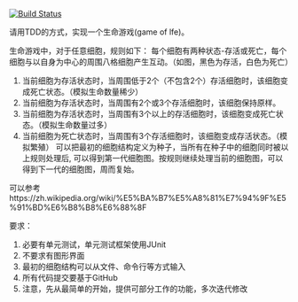 [![Build Status](https://travis-ci.org/ZacheryYoung/Game_of_Life.svg?branch=master)](https://travis-ci.org/ZacheryYoung/Game_of_Life)

请用TDD的方式，实现一个生命游戏(game of lfe)。

生命游戏中，对于任意细胞，规则如下：
每个细胞有两种状态-存活或死亡，每个细胞与以自身为中心的周围八格细胞产生互动。（如图，黑色为存活，白色为死亡）
1.   当前细胞为存活状态时，当周围低于2个（不包含2个）存活细胞时，该细胞变成死亡状态。（模拟生命数量稀少）
2.   当前细胞为存活状态时，当周围有2个或3个存活细胞时，该细胞保持原样。
3.   当前细胞为存活状态时，当周围有3个以上的存活细胞时，该细胞变成死亡状态。（模拟生命数量过多）
4.   当前细胞为死亡状态时，当周围有3个存活细胞时，该细胞变成存活状态。（模拟繁殖）
可以把最初的细胞结构定义为种子，当所有在种子中的细胞同时被以上规则处理后, 可以得到第一代细胞图。按规则继续处理当前的细胞图，可以得到下一代的细胞图，周而复始。

可以参考https://zh.wikipedia.org/wiki/%E5%BA%B7%E5%A8%81%E7%94%9F%E5%91%BD%E6%B8%B8%E6%88%8F

要求：
1.  必要有单元测试，单元测试框架使用JUnit
2.  不要求有图形界面
3.  最初的细胞结构可以从文件、命令行等方式输入
4.  所有代码提交要基于GitHub
5.  注意，先从最简单的开始，提供可部分工作的功能，多次迭代修改
